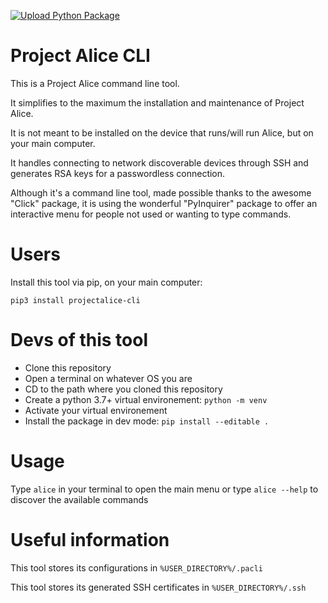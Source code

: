 [![Upload Python Package](https://github.com/project-alice-assistant/AliceCLI/actions/workflows/python-publish.yml/badge.svg)](https://github.com/project-alice-assistant/AliceCLI/actions/workflows/python-publish.yml)

# Project Alice CLI

This is a Project Alice command line tool.

It simplifies to the maximum the installation and maintenance of Project Alice.

It is not meant to be installed on the device that runs/will run Alice, but on your main computer.

It handles connecting to network discoverable devices through SSH and generates RSA keys for a passwordless connection.

Although it's a command line tool, made possible thanks to the awesome "Click" package, it is using the wonderful "PyInquirer" package to offer an interactive menu for people not used or wanting to type commands.

# Users
Install this tool via pip, on your main computer:

`pip3 install projectalice-cli`


# Devs of this tool
- Clone this repository
- Open a terminal on whatever OS you are
- CD to the path where you cloned this repository
- Create a python 3.7+ virtual environement:
  `python -m venv`
- Activate your virtual environement
- Install the package in dev mode:
  `pip install --editable .`
  
# Usage
Type `alice` in your terminal to open the main menu or type `alice --help` to discover the available commands

# Useful information
This tool stores its configurations in `%USER_DIRECTORY%/.pacli`

This tool stores its generated SSH certificates in `%USER_DIRECTORY%/.ssh`
